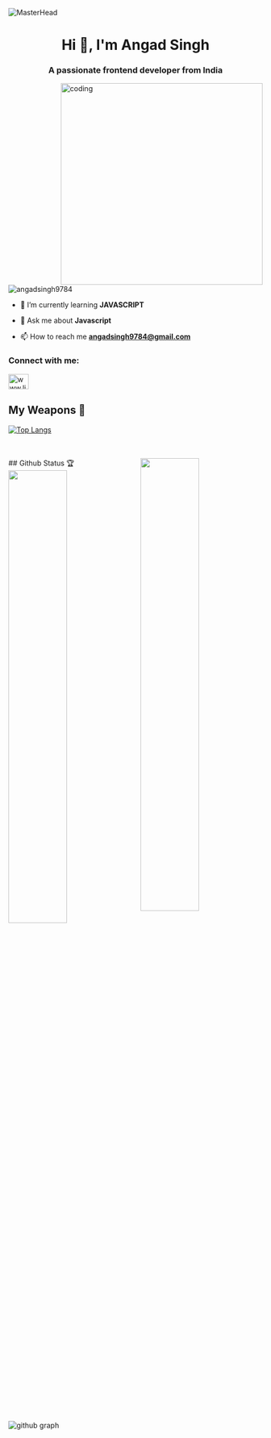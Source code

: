 ![MasterHead](https://i.pinimg.com/originals/4d/16/78/4d1678e171347c4402c231dad0394f0f.gif)


<h1 align="center">Hi 👋, I'm Angad Singh</h1>
<h3 align="center">A passionate frontend developer from India</h3>
<img align="right" alt="coding" width="400" src="https://i.gifer.com/5eKX.gif">

<p align="left"> <img src="https://komarev.com/ghpvc/?username=angadsingh9784&label=Profile%20views&color=0e75b6&style=flat" alt="angadsingh9784" /> </p>

- 🌱 I’m currently learning **JAVASCRIPT**

- 💬 Ask me about **Javascript**

- 📫 How to reach me **angadsingh9784@gmail.com**

<h3 align="left">Connect with me:</h3>
<p align="left">
<a href="https://linkedin.com/in/www.linkedin.com/in/angad-singh2001" target="blank"><img align="center" src="https://raw.githubusercontent.com/rahuldkjain/github-profile-readme-generator/master/src/images/icons/Social/linked-in-alt.svg" alt="www.linkedin.com/in/angad-singh2001" height="30" width="40" /></a>
</p>










## My Weapons 🌟

[![Top Langs](https://github-readme-stats.vercel.app/api/top-langs/?username=angadsingh9784&theme=react)](https://github.com/tidbitsjs/github-readme-stats)

<br>
<br>
## Github Status 🏆

<img  src="https://github-stats-lemon.vercel.app/api?username=angadsingh9784&show_icons=true&hide_border=true&theme=react" width="48%" align="right" >
<img  src="https://github-readme-streak-stats.herokuapp.com/?user=angadsingh9784&theme=react" width="48%" >
<br>

![github graph](https://github-readme-activity-graph.vercel.app/graph?username=angadsingh9784&theme=react-dark)
<br>







